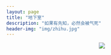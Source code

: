 ```yaml
---
layout: page
title: "地下室"
description: "如果有先知，必然会被气死"
header-img: "img/zhihu.jpg"
---
```



<center>
    <p><img src="http://i8.tietuku.com/82833ee1cfae4077.jpg" width=“200” height=“200” align="center"></p>
</center>





